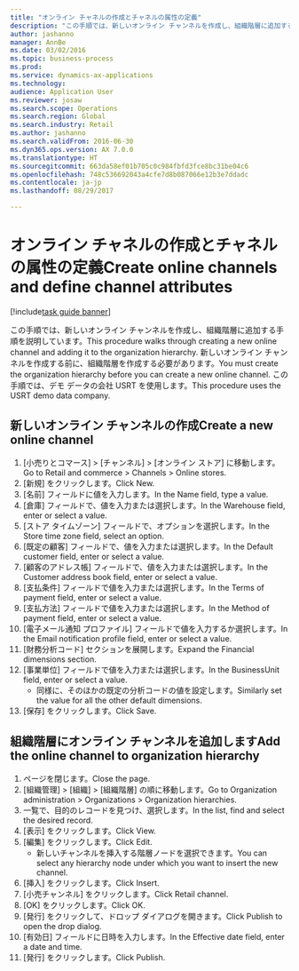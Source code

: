 ```yaml
--- 
title: "オンライン チャネルの作成とチャネルの属性の定義"
description: "この手順では、新しいオンライン チャンネルを作成し、組織階層に追加する手順を説明しています。"
author: jashanno
manager: AnnBe
ms.date: 03/02/2016
ms.topic: business-process
ms.prod: 
ms.service: dynamics-ax-applications
ms.technology: 
audience: Application User
ms.reviewer: josaw
ms.search.scope: Operations
ms.search.region: Global
ms.search.industry: Retail
ms.author: jashanno
ms.search.validFrom: 2016-06-30
ms.dyn365.ops.version: AX 7.0.0
ms.translationtype: HT
ms.sourcegitcommit: 663da58ef01b705c0c984fbfd3fce8bc31be04c6
ms.openlocfilehash: 748c536692043a4cfe7d8b087066e12b3e7ddadc
ms.contentlocale: ja-jp
ms.lasthandoff: 08/29/2017

---
```

# <a name="create-online-channels-and-define-channel-attributes"></a><span data-ttu-id="70fbb-103">オンライン チャネルの作成とチャネルの属性の定義</span><span class="sxs-lookup"><span data-stu-id="70fbb-103">Create online channels and define channel attributes</span></span>

[!include[task guide banner](../includes/task-guide-banner.md)]

<span data-ttu-id="70fbb-104">この手順では、新しいオンライン チャンネルを作成し、組織階層に追加する手順を説明しています。</span><span class="sxs-lookup"><span data-stu-id="70fbb-104">This procedure walks through creating a new online channel and adding it to the organization hierarchy.</span></span> <span data-ttu-id="70fbb-105">新しいオンライン チャンネルを作成する前に、組織階層を作成する必要があります。</span><span class="sxs-lookup"><span data-stu-id="70fbb-105">You must create the organization hierarchy before you can create a new online channel.</span></span> <span data-ttu-id="70fbb-106">この手順では、デモ データの会社 USRT を使用します。</span><span class="sxs-lookup"><span data-stu-id="70fbb-106">This procedure uses the USRT demo data company.</span></span>


## <a name="create-a-new-online-channel"></a><span data-ttu-id="70fbb-107">新しいオンライン チャンネルの作成</span><span class="sxs-lookup"><span data-stu-id="70fbb-107">Create a new online channel</span></span>
1. <span data-ttu-id="70fbb-108">[小売りとコマース] > [チャンネル] > [オンライン ストア] に移動します。</span><span class="sxs-lookup"><span data-stu-id="70fbb-108">Go to Retail and commerce > Channels > Online stores.</span></span>
2. <span data-ttu-id="70fbb-109">[新規] をクリックします。</span><span class="sxs-lookup"><span data-stu-id="70fbb-109">Click New.</span></span>
3. <span data-ttu-id="70fbb-110">[名前] フィールドに値を入力します。</span><span class="sxs-lookup"><span data-stu-id="70fbb-110">In the Name field, type a value.</span></span>
4. <span data-ttu-id="70fbb-111">[倉庫] フィールドで、値を入力または選択します。</span><span class="sxs-lookup"><span data-stu-id="70fbb-111">In the Warehouse field, enter or select a value.</span></span>
5. <span data-ttu-id="70fbb-112">[ストア タイムゾーン] フィールドで、オプションを選択します。</span><span class="sxs-lookup"><span data-stu-id="70fbb-112">In the Store time zone field, select an option.</span></span>
6. <span data-ttu-id="70fbb-113">[既定の顧客] フィールドで、値を入力または選択します。</span><span class="sxs-lookup"><span data-stu-id="70fbb-113">In the Default customer field, enter or select a value.</span></span>
7. <span data-ttu-id="70fbb-114">[顧客のアドレス帳] フィールドで、値を入力または選択します。</span><span class="sxs-lookup"><span data-stu-id="70fbb-114">In the Customer address book field, enter or select a value.</span></span>
8. <span data-ttu-id="70fbb-115">[支払条件] フィールドで値を入力または選択します。</span><span class="sxs-lookup"><span data-stu-id="70fbb-115">In the Terms of payment field, enter or select a value.</span></span>
9. <span data-ttu-id="70fbb-116">[支払方法] フィールドで値を入力または選択します。</span><span class="sxs-lookup"><span data-stu-id="70fbb-116">In the Method of payment field, enter or select a value.</span></span>
10. <span data-ttu-id="70fbb-117">[電子メール通知 プロファイル] フィールドで値を入力するか選択します。</span><span class="sxs-lookup"><span data-stu-id="70fbb-117">In the Email notification profile field, enter or select a value.</span></span>
11. <span data-ttu-id="70fbb-118">[財務分析コード] セクションを展開します。</span><span class="sxs-lookup"><span data-stu-id="70fbb-118">Expand the Financial dimensions section.</span></span>
12. <span data-ttu-id="70fbb-119">[事業単位] フィールドで値を入力または選択します。</span><span class="sxs-lookup"><span data-stu-id="70fbb-119">In the BusinessUnit field, enter or select a value.</span></span>
    * <span data-ttu-id="70fbb-120">同様に、そのほかの既定の分析コードの値を設定します。</span><span class="sxs-lookup"><span data-stu-id="70fbb-120">Similarly set the value for all the other default dimensions.</span></span>  
13. <span data-ttu-id="70fbb-121">[保存] をクリックします。</span><span class="sxs-lookup"><span data-stu-id="70fbb-121">Click Save.</span></span>

## <a name="add-the-online-channel-to-organization-hierarchy"></a><span data-ttu-id="70fbb-122">組織階層にオンライン チャンネルを追加します</span><span class="sxs-lookup"><span data-stu-id="70fbb-122">Add the online channel to organization hierarchy</span></span>
1. <span data-ttu-id="70fbb-123">ページを閉じます。</span><span class="sxs-lookup"><span data-stu-id="70fbb-123">Close the page.</span></span>
2. <span data-ttu-id="70fbb-124">[組織管理] > [組織] > [組織階層] の順に移動します。</span><span class="sxs-lookup"><span data-stu-id="70fbb-124">Go to Organization administration > Organizations > Organization hierarchies.</span></span>
3. <span data-ttu-id="70fbb-125">一覧で、目的のレコードを見つけ、選択します。</span><span class="sxs-lookup"><span data-stu-id="70fbb-125">In the list, find and select the desired record.</span></span>
4. <span data-ttu-id="70fbb-126">[表示] をクリックします。</span><span class="sxs-lookup"><span data-stu-id="70fbb-126">Click View.</span></span>
5. <span data-ttu-id="70fbb-127">[編集] をクリックします。</span><span class="sxs-lookup"><span data-stu-id="70fbb-127">Click Edit.</span></span>
    * <span data-ttu-id="70fbb-128">新しいチャンネルを挿入する階層ノードを選択できます。</span><span class="sxs-lookup"><span data-stu-id="70fbb-128">You can select any hierarchy node under which you want to insert the new channel.</span></span>  
6. <span data-ttu-id="70fbb-129">[挿入] をクリックします。</span><span class="sxs-lookup"><span data-stu-id="70fbb-129">Click Insert.</span></span>
7. <span data-ttu-id="70fbb-130">[小売チャンネル] をクリックします。</span><span class="sxs-lookup"><span data-stu-id="70fbb-130">Click Retail channel.</span></span>
8. <span data-ttu-id="70fbb-131">[OK] をクリックします。</span><span class="sxs-lookup"><span data-stu-id="70fbb-131">Click OK.</span></span>
9. <span data-ttu-id="70fbb-132">[発行] をクリックして、ドロップ ダイアログを開きます。</span><span class="sxs-lookup"><span data-stu-id="70fbb-132">Click Publish to open the drop dialog.</span></span>
10. <span data-ttu-id="70fbb-133">[有効日] フィールドに日時を入力します。</span><span class="sxs-lookup"><span data-stu-id="70fbb-133">In the Effective date field, enter a date and time.</span></span>
11. <span data-ttu-id="70fbb-134">[発行] をクリックします。</span><span class="sxs-lookup"><span data-stu-id="70fbb-134">Click Publish.</span></span>


